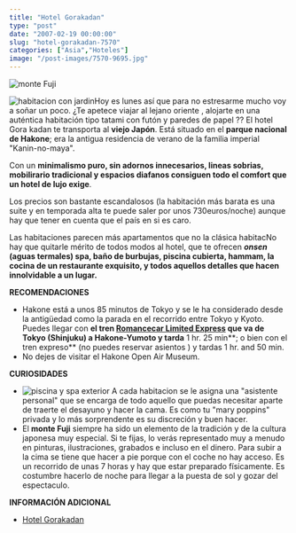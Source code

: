 ```yaml
---
title: "Hotel Gorakadan"
type: "post"
date: "2007-02-19 00:00:00"
slug: "hotel-gorakadan-7570"
categories: ["Asia","Hoteles"]
image: "/post-images/7570-9695.jpg"
---
```


![monte Fuji](/post-images/7570-9695.jpg "monte Fuji")

![habitacion con jardin](/post-images/7570-9697.jpg "habitacion con jardin")Hoy es lunes así que para no estresarme mucho voy a soñar un poco. ¿Te apetece viajar al lejano oriente , alojarte en una auténtica habitación tipo tatami con futón y paredes de papel ?? El hotel Gora kadan te transporta al **viejo Japón**. Está situado en el **parque nacional de Hakone**; era la antigua residencia de verano de la familia imperial "Kanin-no-maya".

Con un **minimalismo puro, sin adornos innecesarios, lineas sobrias, mobilirario tradicional y espacios diafanos consiguen todo el comfort que un hotel de lujo exige**.

Los precios son bastante escandalosos (la habitación más barata es una suite y en temporada alta te puede saler por unos 730euros/noche) aunque hay que tener en cuenta que el país en si es caro.

Las habitaciones parecen más apartamentos que no la clásica habitacNo hay que quitarle mérito de todos modos al hotel, que te ofrecen ***onsen* (aguas termales) spa, baño de burbujas, piscina cubierta, hammam, la cocina de un restaurante exquisito, y todos aquellos detalles que hacen innolvidable a un lugar.**

**RECOMENDACIONES**

- Hakone está a unos 85 minutos de Tokyo y se le ha considerado desde la antigüedad como la parada en el recorrido entre Tokyo y Kyoto. Puedes llegar con **el tren [Romancecar Limited Express](http://www.odakyu.jp/english/rc/index.html) que va de Tokyo (Shinjuku) a Hakone-Yumoto y tarda** 1 hr. 25 min**; o bien con el tren expreso** (no puedes reservar asientos ) y tardas 1 hr. and 50 min.
- No dejes de visitar el Hakone Open Air Museum.

**CURIOSIDADES**

- ![piscina y spa exterior](/post-images/7570-9696.jpg "piscina y spa exterior") A cada habitacion se le asigna una "asistente personal" que se encarga de todo aquello que puedas necesitar aparte de traerte el desayuno y hacer la cama. Es como tu "mary poppins" privada y lo más sorprendente es su discreción y buen hacer.
- El **monte Fuji** siempre ha sido un elemento de la tradición y de la cultura japonesa muy especial. Si te fijas, lo verás representado muy a menudo en pinturas, ilustraciones, grabados e incluso en el dinero. Para subir a la cima se tiene que hacer a pie porque con el coche no hay acceso. Es un recorrido de unas 7 horas y hay que estar preparado físicamente. Es costumbre hacerlo de noche para llegar a la puesta de sol y gozar del espectaculo.

**INFORMACIÓN ADICIONAL**

- [Hotel Gorakadan](http://www.gorakadan.co.jp/)